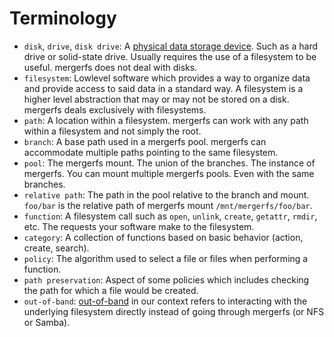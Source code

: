 # Terminology

* `disk`, `drive`, `disk drive`: A [physical data storage
  device](https://en.wikipedia.org/wiki/Disk_storage). Such as a hard
  drive or solid-state drive. Usually requires the use of a filesystem
  to be useful. mergerfs does not deal with disks.
* `filesystem`: Lowlevel software which provides a way to organize data
  and provide access to said data in a standard way. A filesystem is a
  higher level abstraction that may or may not be stored on a
  disk. mergerfs deals exclusively with filesystems.
* `path`: A location within a filesystem. mergerfs can work with any
  path within a filesystem and not simply the root.
* `branch`: A base path used in a mergerfs pool. mergerfs can
  accommodate multiple paths pointing to the same filesystem.
* `pool`: The mergerfs mount. The union of the branches. The instance
  of mergerfs. You can mount multiple mergerfs pools. Even with the
  same branches.
* `relative path`: The path in the pool relative to the branch and
  mount. `foo/bar` is the relative path of mergerfs mount
  `/mnt/mergerfs/foo/bar`.
* `function`: A filesystem call such as `open`, `unlink`, `create`,
  `getattr`, `rmdir`, etc. The requests your software make to the
  filesystem.
* `category`: A collection of functions based on basic behavior
  (action, create, search).
* `policy`: The algorithm used to select a file or files when
  performing a function.
* `path preservation`: Aspect of some policies which includes checking
  the path for which a file would be created.
* `out-of-band`:
  [out-of-band](https://en.wikipedia.org/wiki/Out-of-band) in our
  context refers to interacting with the underlying filesystem
  directly instead of going through mergerfs (or NFS or Samba).
